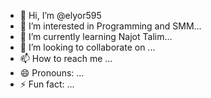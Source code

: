 - 👋 Hi, I’m @elyor595
- 👀 I’m interested in Programming and SMM...
- 🌱 I’m currently learning Najot Talim...
- 💞️ I’m looking to collaborate on ...
- 📫 How to reach me ...
- 😄 Pronouns: ...
- ⚡ Fun fact: ...

<!---
elyor595/elyor595 is a ✨ special ✨ repository because its `README.md` (this file) appears on your GitHub profile.
You can click the Preview link to take a look at your changes.
--->
